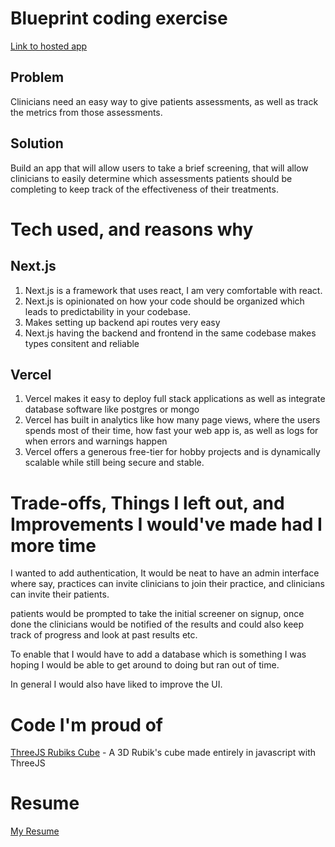 # Blueprint coding exercise

[Link to hosted app](https://blueprint-work-simulation.vercel.app/)

## Problem

Clinicians need an easy way to give patients assessments, as well as track the metrics from those assessments.

## Solution

Build an app that will allow users to take a brief screening, that will allow clinicians to easily determine which assessments patients should be completing to keep track of the effectiveness of their treatments.

# Tech used, and reasons why

## Next.js

1. Next.js is a framework that uses react, I am very comfortable with react.
2. Next.js is opinionated on how your code should be organized which leads to predictability in your codebase.
3. Makes setting up backend api routes very easy
4. Next.js having the backend and frontend in the same codebase makes types consitent and reliable


## Vercel

1. Vercel makes it easy to deploy full stack applications as well as integrate database software like postgres or mongo
2. Vercel has built in analytics like how many page views, where the users spends most of their time, how fast your web app is, as well as logs for when errors and warnings happen
3. Vercel offers a generous free-tier for hobby projects and is dynamically scalable while still being secure and stable.

# Trade-offs, Things I left out, and Improvements I would've made had I more time

I wanted to add authentication, It would be neat to have an admin interface where say, practices can invite clinicians to join their practice, and clinicians can invite their patients. 

patients would be prompted to take the initial screener on signup, once done the clinicians would be notified of the results and could also keep track of progress and look at past results etc.

To enable that I would have to add a database which is something I was hoping I would be able to get around to doing but ran out of time.

In general I would also have liked to improve the UI.

# Code I'm proud of


[ThreeJS Rubiks Cube](https://github.com/jmsMaupin1/ThreeJSRubiksCube) - A 3D Rubik's cube made entirely in javascript with ThreeJS 

# Resume

[My Resume](https://docs.google.com/document/d/1_CqWdw70c7CAWgHioGjZN6HJTkztV4kO7StIpIjFP_Y/edit)